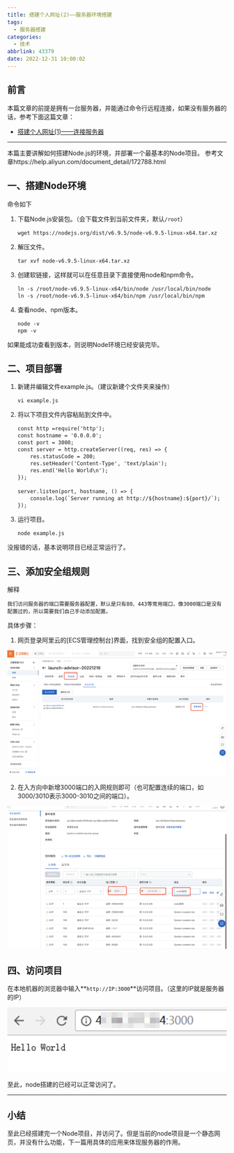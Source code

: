 ```yaml
---
title: 搭建个人网址(2)——服务器环境搭建
tags:
  - 服务器搭建
categories:
  - 技术
abbrlink: 43379
date: 2022-12-31 10:00:02
---
```


## 前言

本篇文章的前提是拥有一台服务器，并能通过命令行远程连接，如果没有服务器的话，参考下面这篇文章：

- [搭建个人网址(1)——连接服务器](/28862)

---

本篇主要讲解如何搭建Node.js的环境，并部署一个最基本的Node项目。 参考文章https://help.aliyun.com/document_detail/172788.html


## 一、搭建Node环境
命令如下

1. 下载Node.js安装包。（会下载文件到当前文件夹，默认`/root`）

    ```
    wget https://nodejs.org/dist/v6.9.5/node-v6.9.5-linux-x64.tar.xz
    ```

2. 解压文件。

    ```
    tar xvf node-v6.9.5-linux-x64.tar.xz
    ```

3. 创建软链接，这样就可以在任意目录下直接使用node和npm命令。

    ```
    ln -s /root/node-v6.9.5-linux-x64/bin/node /usr/local/bin/node
    ln -s /root/node-v6.9.5-linux-x64/bin/npm /usr/local/bin/npm
    ```

4. 查看node、npm版本。

    ```
    node -v
    npm -v
    ```

如果能成功查看到版本，则说明Node环境已经安装完毕。

## 二、项目部署

1. 新建并编辑文件example.js。（建议新建个文件夹来操作）

    ```
    vi example.js
    ```

2. 将以下项目文件内容粘贴到文件中。

    ```
    const http =require('http');
    const hostname = '0.0.0.0';
    const port = 3000;
    const server = http.createServer((req, res) => {
        res.statusCode = 200;
        res.setHeader('Content-Type', 'text/plain');
        res.end('Hello World\n');
    });
    
    server.listen(port, hostname, () => {
        console.log(`Server running at http://${hostname}:${port}/`);
    });
    ```

3. 运行项目。

    ```
    node example.js
    ```

没报错的话，基本说明项目已经正常运行了。

## 三、添加安全组规则

解释

   `我们访问服务器的端口需要服务器配置，默认是只有80、443等常用端口，像3000端口是没有配置过的，所以需要我们自己手动添加配置。`

具体步骤：

1. 网页登录阿里云的[ECS管理控制台]界面，找到安全组的配置入口。

![avatar](../../pic/服务器搭建-添加安全组1.png)

2. 在入方向中新增3000端口的入网规则即可（也可配置连续的端口，如3000/3010表示3000-3010之间的端口）。

![avatar](../../pic/服务器搭建-添加安全组2.png)

## 四、访问项目

在本地机器的浏览器中输入**`http://IP:3000`**访问项目。（这里的IP就是服务器的IP）

![avatar](../../pic/服务器搭建-访问项目.png)

至此，node搭建的已经可以正常访问了。

---

## 小结

至此已经搭建完一个Node项目，并访问了。但是当前的node项目是一个静态网页，并没有什么功能，下一篇用具体的应用来体现服务器的作用。

